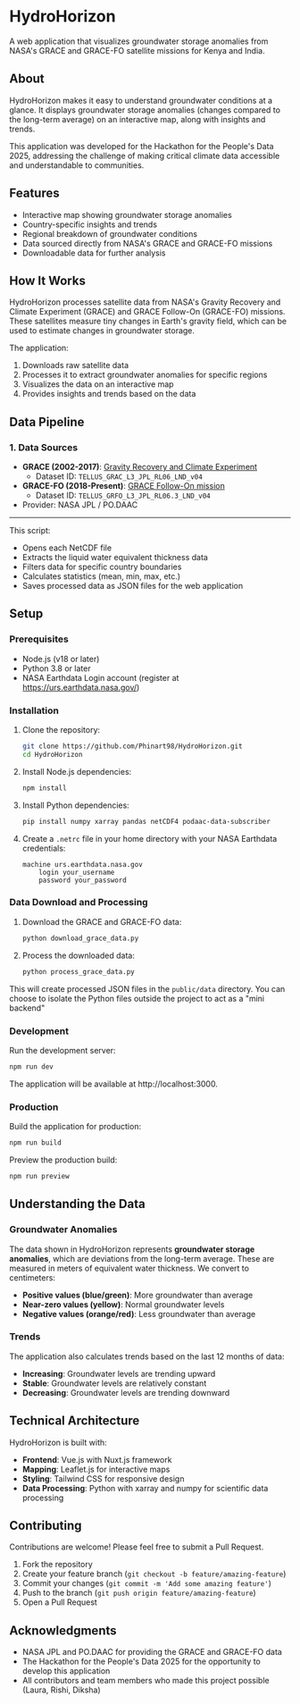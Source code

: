 # HydroHorizon

A web application that visualizes groundwater storage anomalies from NASA's GRACE and GRACE-FO satellite missions for Kenya and India.


## About

HydroHorizon makes it easy to understand groundwater conditions at a glance. It displays groundwater storage anomalies (changes compared to the long-term average) on an interactive map, along with insights and trends.

This application was developed for the Hackathon for the People's Data 2025, addressing the challenge of making critical climate data accessible and understandable to communities.

## Features

- Interactive map showing groundwater storage anomalies
- Country-specific insights and trends
- Regional breakdown of groundwater conditions
- Data sourced directly from NASA's GRACE and GRACE-FO missions
- Downloadable data for further analysis

## How It Works

HydroHorizon processes satellite data from NASA's Gravity Recovery and Climate Experiment (GRACE) and GRACE Follow-On (GRACE-FO) missions. These satellites measure tiny changes in Earth's gravity field, which can be used to estimate changes in groundwater storage.

The application:
1. Downloads raw satellite data
2. Processes it to extract groundwater anomalies for specific regions
3. Visualizes the data on an interactive map
4. Provides insights and trends based on the data

## Data Pipeline

### 1. Data Sources
- **GRACE (2002-2017)**: [Gravity Recovery and Climate Experiment](https://podaac.jpl.nasa.gov/dataset/TELLUS_GRAC_L3_JPL_RL06_LND_v04#)
  - Dataset ID: `TELLUS_GRAC_L3_JPL_RL06_LND_v04`
- **GRACE-FO (2018-Present)**: [GRACE Follow-On mission](https://podaac.jpl.nasa.gov/dataset/TELLUS_GRFO_L3_JPL_RL06.3_LND_v04)
  - Dataset ID: `TELLUS_GRFO_L3_JPL_RL06.3_LND_v04`
- Provider: NASA JPL / PO.DAAC

---

This script:
- Opens each NetCDF file
- Extracts the liquid water equivalent thickness data
- Filters data for specific country boundaries
- Calculates statistics (mean, min, max, etc.)
- Saves processed data as JSON files for the web application

## Setup

### Prerequisites

- Node.js (v18 or later)
- Python 3.8 or later
- NASA Earthdata Login account (register at https://urs.earthdata.nasa.gov/)

### Installation

1. Clone the repository:
   ```bash
   git clone https://github.com/Phinart98/HydroHorizon.git
   cd HydroHorizon
   ```

2. Install Node.js dependencies:
   ```bash
   npm install
   ```

3. Install Python dependencies:
   ```bash
   pip install numpy xarray pandas netCDF4 podaac-data-subscriber
   ```

4. Create a `.netrc` file in your home directory with your NASA Earthdata credentials:
   ```
   machine urs.earthdata.nasa.gov
       login your_username
       password your_password
   ```

### Data Download and Processing

1. Download the GRACE and GRACE-FO data:
   ```bash
   python download_grace_data.py
   ```

2. Process the downloaded data:
   ```bash
   python process_grace_data.py
   ```

This will create processed JSON files in the `public/data` directory.
You can choose to isolate the Python files outside the project to act as a "mini backend"

### Development

Run the development server:

```bash
npm run dev
```

The application will be available at http://localhost:3000.

### Production

Build the application for production:

```bash
npm run build
```

Preview the production build:

```bash
npm run preview
```

## Understanding the Data

### Groundwater Anomalies

The data shown in HydroHorizon represents **groundwater storage anomalies**, which are deviations from the long-term average. These are measured in meters of equivalent water thickness. We convert to centimeters:

- **Positive values (blue/green)**: More groundwater than average
- **Near-zero values (yellow)**: Normal groundwater levels
- **Negative values (orange/red)**: Less groundwater than average

### Trends

The application also calculates trends based on the last 12 months of data:

- **Increasing**: Groundwater levels are trending upward
- **Stable**: Groundwater levels are relatively constant
- **Decreasing**: Groundwater levels are trending downward

## Technical Architecture

HydroHorizon is built with:

- **Frontend**: Vue.js with Nuxt.js framework
- **Mapping**: Leaflet.js for interactive maps
- **Styling**: Tailwind CSS for responsive design
- **Data Processing**: Python with xarray and numpy for scientific data processing

## Contributing

Contributions are welcome! Please feel free to submit a Pull Request.

1. Fork the repository
2. Create your feature branch (`git checkout -b feature/amazing-feature`)
3. Commit your changes (`git commit -m 'Add some amazing feature'`)
4. Push to the branch (`git push origin feature/amazing-feature`)
5. Open a Pull Request

## Acknowledgments

- NASA JPL and PO.DAAC for providing the GRACE and GRACE-FO data
- The Hackathon for the People's Data 2025 for the opportunity to develop this application
- All contributors and team members who made this project possible (Laura, Rishi, Diksha)

